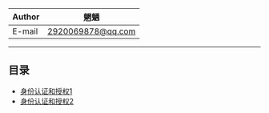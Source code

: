 |Author|魍魉|
|---|---
|E-mail|2920069878@qq.com

****
## 目录
* [身份认证和授权1](/article//aspnetcore/Security/Authentication.Abstractions/Abstractions.md)
* [身份认证和授权2](/article//aspnetcore/Security/Authentication/Core.md)